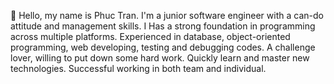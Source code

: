 👋 Hello, my name is Phuc Tran. I'm a junior software engineer with a can-do attitude and management skills. 
I Has a strong foundation in programming across multiple platforms. Experienced in database, object-oriented programming, web developing, testing and debugging codes. A challenge lover, willing to put down some hard work. Quickly learn and master new technologies. Successful working in both team and individual.

<!---
phucvtran/phucvtran is a ✨ special ✨ repository because its `README.md` (this file) appears on your GitHub profile.
You can click the Preview link to take a look at your changes.
--->
